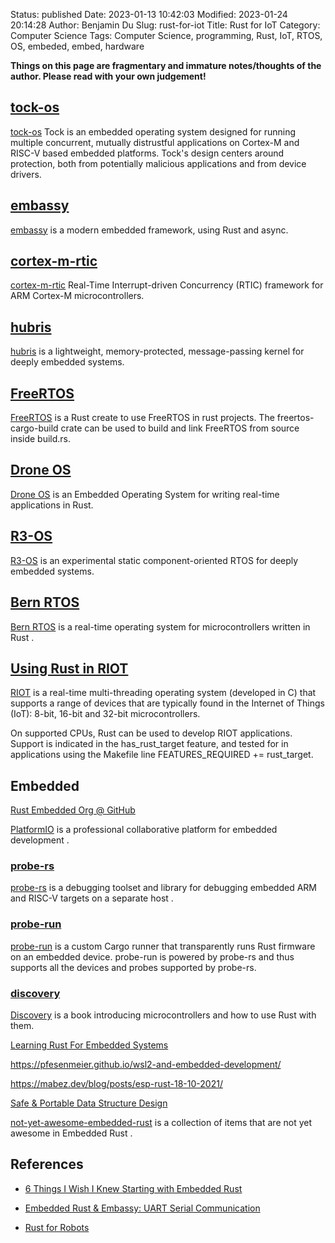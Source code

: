 Status: published
Date: 2023-01-13 10:42:03
Modified: 2023-01-24 20:14:28
Author: Benjamin Du
Slug: rust-for-iot
Title: Rust for IoT
Category: Computer Science
Tags: Computer Science, programming, Rust, IoT, RTOS, OS, embeded, embed, hardware

**Things on this page are fragmentary and immature notes/thoughts of the author. Please read with your own judgement!**

## [tock-os](https://github.com/tock/tock)
[tock-os](https://github.com/tock/tock)
Tock is an embedded operating system designed for running multiple concurrent, 
mutually distrustful applications on Cortex-M and RISC-V based embedded platforms. 
Tock's design centers around protection, both from potentially malicious applications and from device drivers.

## [embassy](https://github.com/embassy-rs/embassy)
[embassy](https://github.com/embassy-rs/embassy)
is a modern embedded framework, using Rust and async.

## [cortex-m-rtic](https://github.com/rtic-rs/cortex-m-rtic)
[cortex-m-rtic](https://github.com/rtic-rs/cortex-m-rtic)
Real-Time Interrupt-driven Concurrency (RTIC) framework for ARM Cortex-M microcontrollers.

## [hubris](https://github.com/oxidecomputer/hubris)
[hubris](https://github.com/oxidecomputer/hubris)
is a lightweight, memory-protected, message-passing kernel for deeply embedded systems.

## [FreeRTOS](https://github.com/lobaro/FreeRTOS-rust)
[FreeRTOS](https://github.com/lobaro/FreeRTOS-rust)
is a Rust create to use FreeRTOS in rust projects. 
The freertos-cargo-build crate can be used to build and link FreeRTOS from source inside build.rs.

## [Drone OS](https://www.drone-os.com/)
[Drone OS](https://www.drone-os.com/)
is an Embedded Operating System for writing real-time applications in Rust.

## [R3-OS](https://crates.io/crates/r3)
[R3-OS](https://crates.io/crates/r3)
is an experimental static component-oriented RTOS for deeply embedded systems.

## [Bern RTOS](https://bern-rtos.org/)
[Bern RTOS](https://bern-rtos.org/)
is a real-time operating system for microcontrollers written in Rust
.

## [Using Rust in RIOT](https://doc.riot-os.org/using-rust.html)

[RIOT](https://github.com/RIOT-OS/RIOT)
is a real-time multi-threading operating system (developed in C)
that supports a range of devices 
that are typically found in the Internet of Things (IoT): 8-bit, 16-bit and 32-bit microcontrollers.

On supported CPUs, 
Rust can be used to develop RIOT applications. 
Support is indicated in the has_rust_target feature, 
and tested for in applications using the Makefile line FEATURES_REQUIRED += rust_target.

## Embedded

[Rust Embedded Org @ GitHub](https://github.com/orgs/rust-embedded/repositories)

[PlatformIO](https://platformio.org/)
is a professional collaborative platform for embedded development
.

### [probe-rs](https://github.com/probe-rs/probe-rs)
[probe-rs](https://github.com/probe-rs/probe-rs)
is a debugging toolset and library 
for debugging embedded ARM and RISC-V targets on a separate host
.

### [probe-run](https://github.com/knurling-rs/probe-run)
[probe-run](https://github.com/knurling-rs/probe-run)
is a custom Cargo runner 
that transparently runs Rust firmware on an embedded device.
probe-run is powered by probe-rs 
and thus supports all the devices and probes supported by probe-rs.

### [discovery](https://github.com/rust-embedded/discovery)
[Discovery](https://github.com/rust-embedded/discovery)
is a book introducing microcontrollers and how to use Rust with them.

[Learning Rust For Embedded Systems](https://www.embeddedrelated.com/showarticle/1432.php)

https://pfesenmeier.github.io/wsl2-and-embedded-development/

https://mabez.dev/blog/posts/esp-rust-18-10-2021/

[Safe & Portable Data Structure Design](https://www.youtube.com/watch?v=1UtklNrB8XA&t=1619s)

[not-yet-awesome-embedded-rust](https://github.com/rust-embedded/not-yet-awesome-embedded-rust)
is a collection of items that are not yet awesome in Embedded Rust
.



## References

- [6 Things I Wish I Knew Starting with Embedded Rust](https://apollolabsblog.hashnode.dev/6-things-i-wish-i-knew-starting-with-embedded-rust)

- [Embedded Rust & Embassy: UART Serial Communication](https://apollolabsblog.hashnode.dev/embedded-rust-embassy-uart-serial-communication)

- [Rust for Robots](https://www.legendu.net/misc/blog/rust-for-robots)
